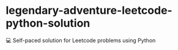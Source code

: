 # legendary-adventure-leetcode-python-solution
💻 Self-paced solution for Leetcode problems using Python 
